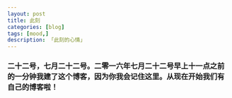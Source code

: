 ```yaml
---  
layout: post  
title: 此刻   
categories: [blog]  
tags: [mood,]
description: 「此刻的心情」  
---  
```


### 二十二号，七月二十二号。二零一六年七月二十二号早上十一点之前的一分钟我建了这个博客，因为你我会记住这里。从现在开始我们有自己的博客啦！


